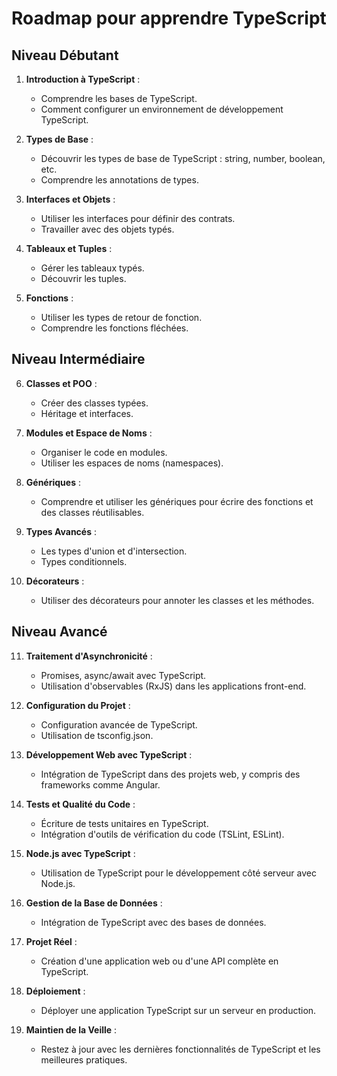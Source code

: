 # Roadmap pour apprendre TypeScript

## Niveau Débutant

1. **Introduction à TypeScript** :
   - Comprendre les bases de TypeScript.
   - Comment configurer un environnement de développement TypeScript.

2. **Types de Base** :
   - Découvrir les types de base de TypeScript : string, number, boolean, etc.
   - Comprendre les annotations de types.

3. **Interfaces et Objets** :
   - Utiliser les interfaces pour définir des contrats.
   - Travailler avec des objets typés.

4. **Tableaux et Tuples** :
   - Gérer les tableaux typés.
   - Découvrir les tuples.

5. **Fonctions** :
   - Utiliser les types de retour de fonction.
   - Comprendre les fonctions fléchées.

## Niveau Intermédiaire

6. **Classes et POO** :
   - Créer des classes typées.
   - Héritage et interfaces.

7. **Modules et Espace de Noms** :
   - Organiser le code en modules.
   - Utiliser les espaces de noms (namespaces).

8. **Génériques** :
   - Comprendre et utiliser les génériques pour écrire des fonctions et des classes réutilisables.

9. **Types Avancés** :
   - Les types d'union et d'intersection.
   - Types conditionnels.

10. **Décorateurs** :
    - Utiliser des décorateurs pour annoter les classes et les méthodes.

## Niveau Avancé

11. **Traitement d'Asynchronicité** :
    - Promises, async/await avec TypeScript.
    - Utilisation d'observables (RxJS) dans les applications front-end.

12. **Configuration du Projet** :
    - Configuration avancée de TypeScript.
    - Utilisation de tsconfig.json.

13. **Développement Web avec TypeScript** :
    - Intégration de TypeScript dans des projets web, y compris des frameworks comme Angular.

14. **Tests et Qualité du Code** :
    - Écriture de tests unitaires en TypeScript.
    - Intégration d'outils de vérification du code (TSLint, ESLint).

15. **Node.js avec TypeScript** :
    - Utilisation de TypeScript pour le développement côté serveur avec Node.js.

16. **Gestion de la Base de Données** :
    - Intégration de TypeScript avec des bases de données.

17. **Projet Réel** :
    - Création d'une application web ou d'une API complète en TypeScript.

18. **Déploiement** :
    - Déployer une application TypeScript sur un serveur en production.

19. **Maintien de la Veille** :
    - Restez à jour avec les dernières fonctionnalités de TypeScript et les meilleures pratiques.
